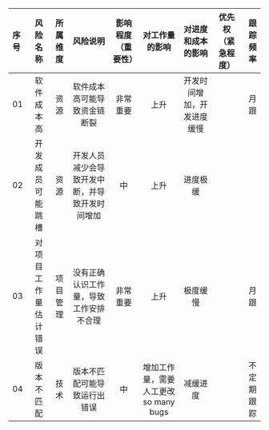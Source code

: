 |序号|风险名称|所属维度|风险说明|影响程度（重要性）|对工作量的影响|对进度和成本的影响|优先权（紧急程度）|跟踪频率|
|:--|:--:                |:--:|:--:|:--:|:--:|:--:|:--:|--:|
|01 |软件成本高           |资源|软件成本高可能导致资金链断裂|非常重要|上升|开发时间增加，开发进度缓慢||月跟|
|02 |开发成员可能跳槽     |资源|开发人员减少会导致开发中断，并导致开发时间增加|中|上升|进度极缓|||
|03 |对项目工作量估计错误  |项目管理|没有正确认识工作量，导致工作安排不合理|非常重要|上升|极度缓慢||月跟|
|04 |版本不匹配         |技术|版本不匹配可能导致运行出错误|中|增加工作量，需要人工更改so many bugs|减缓进度||不定期跟踪|
